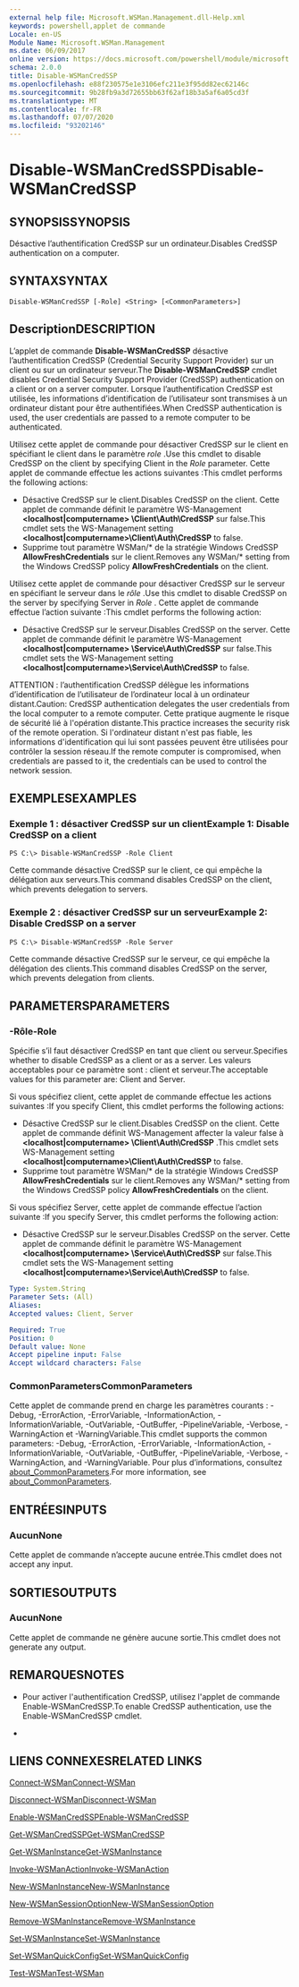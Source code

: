 ```yaml
---
external help file: Microsoft.WSMan.Management.dll-Help.xml
keywords: powershell,applet de commande
Locale: en-US
Module Name: Microsoft.WSMan.Management
ms.date: 06/09/2017
online version: https://docs.microsoft.com/powershell/module/microsoft.wsman.management/disable-wsmancredssp?view=powershell-7.1&WT.mc_id=ps-gethelp
schema: 2.0.0
title: Disable-WSManCredSSP
ms.openlocfilehash: e88f230575e1e3106efc211e3f95dd82ec62146c
ms.sourcegitcommit: 9b28fb9a3d72655bb63f62af18b3a5af6a05cd3f
ms.translationtype: MT
ms.contentlocale: fr-FR
ms.lasthandoff: 07/07/2020
ms.locfileid: "93202146"
---
```

# <span data-ttu-id="1386e-103">Disable-WSManCredSSP</span><span class="sxs-lookup"><span data-stu-id="1386e-103">Disable-WSManCredSSP</span></span>

## <span data-ttu-id="1386e-104">SYNOPSIS</span><span class="sxs-lookup"><span data-stu-id="1386e-104">SYNOPSIS</span></span>
<span data-ttu-id="1386e-105">Désactive l’authentification CredSSP sur un ordinateur.</span><span class="sxs-lookup"><span data-stu-id="1386e-105">Disables CredSSP authentication on a computer.</span></span>

## <span data-ttu-id="1386e-106">SYNTAX</span><span class="sxs-lookup"><span data-stu-id="1386e-106">SYNTAX</span></span>

```
Disable-WSManCredSSP [-Role] <String> [<CommonParameters>]
```

## <span data-ttu-id="1386e-107">Description</span><span class="sxs-lookup"><span data-stu-id="1386e-107">DESCRIPTION</span></span>
<span data-ttu-id="1386e-108">L’applet de commande **Disable-WSManCredSSP** désactive l’authentification CredSSP (Credential Security Support Provider) sur un client ou sur un ordinateur serveur.</span><span class="sxs-lookup"><span data-stu-id="1386e-108">The **Disable-WSManCredSSP** cmdlet disables Credential Security Support Provider (CredSSP) authentication on a client or on a server computer.</span></span>
<span data-ttu-id="1386e-109">Lorsque l’authentification CredSSP est utilisée, les informations d’identification de l’utilisateur sont transmises à un ordinateur distant pour être authentifiées.</span><span class="sxs-lookup"><span data-stu-id="1386e-109">When CredSSP authentication is used, the user credentials are passed to a remote computer to be authenticated.</span></span>

<span data-ttu-id="1386e-110">Utilisez cette applet de commande pour désactiver CredSSP sur le client en spécifiant le client dans le paramètre *role* .</span><span class="sxs-lookup"><span data-stu-id="1386e-110">Use this cmdlet to disable CredSSP on the client by specifying Client in the *Role* parameter.</span></span>
<span data-ttu-id="1386e-111">Cette applet de commande effectue les actions suivantes :</span><span class="sxs-lookup"><span data-stu-id="1386e-111">This cmdlet performs the following actions:</span></span>

- <span data-ttu-id="1386e-112">Désactive CredSSP sur le client.</span><span class="sxs-lookup"><span data-stu-id="1386e-112">Disables CredSSP on the client.</span></span> <span data-ttu-id="1386e-113">Cette applet de commande définit le paramètre WS-Management **\<localhost|computername\> \Client\Auth\CredSSP** sur false.</span><span class="sxs-lookup"><span data-stu-id="1386e-113">This cmdlet sets the WS-Management setting **\<localhost|computername\>\Client\Auth\CredSSP** to false.</span></span>
- <span data-ttu-id="1386e-114">Supprime tout paramètre WSMan/\* de la stratégie Windows CredSSP **AllowFreshCredentials** sur le client.</span><span class="sxs-lookup"><span data-stu-id="1386e-114">Removes any WSMan/\* setting from the Windows CredSSP policy **AllowFreshCredentials** on the client.</span></span>

<span data-ttu-id="1386e-115">Utilisez cette applet de commande pour désactiver CredSSP sur le serveur en spécifiant le serveur dans le *rôle* .</span><span class="sxs-lookup"><span data-stu-id="1386e-115">Use this cmdlet to disable CredSSP on the server by specifying Server in *Role* .</span></span>
<span data-ttu-id="1386e-116">Cette applet de commande effectue l’action suivante :</span><span class="sxs-lookup"><span data-stu-id="1386e-116">This cmdlet performs the following action:</span></span>

- <span data-ttu-id="1386e-117">Désactive CredSSP sur le serveur.</span><span class="sxs-lookup"><span data-stu-id="1386e-117">Disables CredSSP on the server.</span></span> <span data-ttu-id="1386e-118">Cette applet de commande définit le paramètre WS-Management **\<localhost|computername\> \Service\Auth\CredSSP** sur false.</span><span class="sxs-lookup"><span data-stu-id="1386e-118">This cmdlet sets the WS-Management setting **\<localhost|computername\>\Service\Auth\CredSSP** to false.</span></span>

<span data-ttu-id="1386e-119">ATTENTION : l’authentification CredSSP délègue les informations d’identification de l’utilisateur de l’ordinateur local à un ordinateur distant.</span><span class="sxs-lookup"><span data-stu-id="1386e-119">Caution: CredSSP authentication delegates the user credentials from the local computer to a remote computer.</span></span>
<span data-ttu-id="1386e-120">Cette pratique augmente le risque de sécurité lié à l'opération distante.</span><span class="sxs-lookup"><span data-stu-id="1386e-120">This practice increases the security risk of the remote operation.</span></span>
<span data-ttu-id="1386e-121">Si l'ordinateur distant n'est pas fiable, les informations d'identification qui lui sont passées peuvent être utilisées pour contrôler la session réseau.</span><span class="sxs-lookup"><span data-stu-id="1386e-121">If the remote computer is compromised, when credentials are passed to it, the credentials can be used to control the network session.</span></span>

## <span data-ttu-id="1386e-122">EXEMPLES</span><span class="sxs-lookup"><span data-stu-id="1386e-122">EXAMPLES</span></span>

### <span data-ttu-id="1386e-123">Exemple 1 : désactiver CredSSP sur un client</span><span class="sxs-lookup"><span data-stu-id="1386e-123">Example 1: Disable CredSSP on a client</span></span>

```
PS C:\> Disable-WSManCredSSP -Role Client
```

<span data-ttu-id="1386e-124">Cette commande désactive CredSSP sur le client, ce qui empêche la délégation aux serveurs.</span><span class="sxs-lookup"><span data-stu-id="1386e-124">This command disables CredSSP on the client, which prevents delegation to servers.</span></span>

### <span data-ttu-id="1386e-125">Exemple 2 : désactiver CredSSP sur un serveur</span><span class="sxs-lookup"><span data-stu-id="1386e-125">Example 2: Disable CredSSP on a server</span></span>

```
PS C:\> Disable-WSManCredSSP -Role Server
```

<span data-ttu-id="1386e-126">Cette commande désactive CredSSP sur le serveur, ce qui empêche la délégation des clients.</span><span class="sxs-lookup"><span data-stu-id="1386e-126">This command disables CredSSP on the server, which prevents delegation from clients.</span></span>

## <span data-ttu-id="1386e-127">PARAMETERS</span><span class="sxs-lookup"><span data-stu-id="1386e-127">PARAMETERS</span></span>

### <span data-ttu-id="1386e-128">-Rôle</span><span class="sxs-lookup"><span data-stu-id="1386e-128">-Role</span></span>
<span data-ttu-id="1386e-129">Spécifie s’il faut désactiver CredSSP en tant que client ou serveur.</span><span class="sxs-lookup"><span data-stu-id="1386e-129">Specifies whether to disable CredSSP as a client or as a server.</span></span>
<span data-ttu-id="1386e-130">Les valeurs acceptables pour ce paramètre sont : client et serveur.</span><span class="sxs-lookup"><span data-stu-id="1386e-130">The acceptable values for this parameter are: Client and Server.</span></span>

<span data-ttu-id="1386e-131">Si vous spécifiez client, cette applet de commande effectue les actions suivantes :</span><span class="sxs-lookup"><span data-stu-id="1386e-131">If you specify Client, this cmdlet performs the following actions:</span></span>

- <span data-ttu-id="1386e-132">Désactive CredSSP sur le client.</span><span class="sxs-lookup"><span data-stu-id="1386e-132">Disables CredSSP on the client.</span></span> <span data-ttu-id="1386e-133">Cette applet de commande définit WS-Management affecter la valeur false à **\<localhost|computername\> \Client\Auth\CredSSP** .</span><span class="sxs-lookup"><span data-stu-id="1386e-133">This cmdlet sets WS-Management setting **\<localhost|computername\>\Client\Auth\CredSSP** to false.</span></span>
- <span data-ttu-id="1386e-134">Supprime tout paramètre WSMan/\* de la stratégie Windows CredSSP **AllowFreshCredentials** sur le client.</span><span class="sxs-lookup"><span data-stu-id="1386e-134">Removes any WSMan/\* setting from the Windows CredSSP policy **AllowFreshCredentials** on the client.</span></span>

<span data-ttu-id="1386e-135">Si vous spécifiez Server, cette applet de commande effectue l’action suivante :</span><span class="sxs-lookup"><span data-stu-id="1386e-135">If you specify Server, this cmdlet performs the following action:</span></span>

- <span data-ttu-id="1386e-136">Désactive CredSSP sur le serveur.</span><span class="sxs-lookup"><span data-stu-id="1386e-136">Disables CredSSP on the server.</span></span> <span data-ttu-id="1386e-137">Cette applet de commande définit le paramètre WS-Management **\<localhost|computername\> \Service\Auth\CredSSP** sur false.</span><span class="sxs-lookup"><span data-stu-id="1386e-137">This cmdlet sets the WS-Management setting **\<localhost|computername\>\Service\Auth\CredSSP** to false.</span></span>

```yaml
Type: System.String
Parameter Sets: (All)
Aliases:
Accepted values: Client, Server

Required: True
Position: 0
Default value: None
Accept pipeline input: False
Accept wildcard characters: False
```

### <span data-ttu-id="1386e-138">CommonParameters</span><span class="sxs-lookup"><span data-stu-id="1386e-138">CommonParameters</span></span>
<span data-ttu-id="1386e-139">Cette applet de commande prend en charge les paramètres courants : -Debug, -ErrorAction, -ErrorVariable, -InformationAction, -InformationVariable, -OutVariable, -OutBuffer, -PipelineVariable, -Verbose, -WarningAction et -WarningVariable.</span><span class="sxs-lookup"><span data-stu-id="1386e-139">This cmdlet supports the common parameters: -Debug, -ErrorAction, -ErrorVariable, -InformationAction, -InformationVariable, -OutVariable, -OutBuffer, -PipelineVariable, -Verbose, -WarningAction, and -WarningVariable.</span></span> <span data-ttu-id="1386e-140">Pour plus d’informations, consultez [about_CommonParameters](https://go.microsoft.com/fwlink/?LinkID=113216).</span><span class="sxs-lookup"><span data-stu-id="1386e-140">For more information, see [about_CommonParameters](https://go.microsoft.com/fwlink/?LinkID=113216).</span></span>

## <span data-ttu-id="1386e-141">ENTRÉES</span><span class="sxs-lookup"><span data-stu-id="1386e-141">INPUTS</span></span>

### <span data-ttu-id="1386e-142">Aucun</span><span class="sxs-lookup"><span data-stu-id="1386e-142">None</span></span>
<span data-ttu-id="1386e-143">Cette applet de commande n’accepte aucune entrée.</span><span class="sxs-lookup"><span data-stu-id="1386e-143">This cmdlet does not accept any input.</span></span>

## <span data-ttu-id="1386e-144">SORTIES</span><span class="sxs-lookup"><span data-stu-id="1386e-144">OUTPUTS</span></span>

### <span data-ttu-id="1386e-145">Aucun</span><span class="sxs-lookup"><span data-stu-id="1386e-145">None</span></span>
<span data-ttu-id="1386e-146">Cette applet de commande ne génère aucune sortie.</span><span class="sxs-lookup"><span data-stu-id="1386e-146">This cmdlet does not generate any output.</span></span>

## <span data-ttu-id="1386e-147">REMARQUES</span><span class="sxs-lookup"><span data-stu-id="1386e-147">NOTES</span></span>

* <span data-ttu-id="1386e-148">Pour activer l'authentification CredSSP, utilisez l'applet de commande Enable-WSManCredSSP.</span><span class="sxs-lookup"><span data-stu-id="1386e-148">To enable CredSSP authentication, use the Enable-WSManCredSSP cmdlet.</span></span>

*

## <span data-ttu-id="1386e-149">LIENS CONNEXES</span><span class="sxs-lookup"><span data-stu-id="1386e-149">RELATED LINKS</span></span>

[<span data-ttu-id="1386e-150">Connect-WSMan</span><span class="sxs-lookup"><span data-stu-id="1386e-150">Connect-WSMan</span></span>](Connect-WSMan.md)

[<span data-ttu-id="1386e-151">Disconnect-WSMan</span><span class="sxs-lookup"><span data-stu-id="1386e-151">Disconnect-WSMan</span></span>](Disconnect-WSMan.md)

[<span data-ttu-id="1386e-152">Enable-WSManCredSSP</span><span class="sxs-lookup"><span data-stu-id="1386e-152">Enable-WSManCredSSP</span></span>](Enable-WSManCredSSP.md)

[<span data-ttu-id="1386e-153">Get-WSManCredSSP</span><span class="sxs-lookup"><span data-stu-id="1386e-153">Get-WSManCredSSP</span></span>](Get-WSManCredSSP.md)

[<span data-ttu-id="1386e-154">Get-WSManInstance</span><span class="sxs-lookup"><span data-stu-id="1386e-154">Get-WSManInstance</span></span>](Get-WSManInstance.md)

[<span data-ttu-id="1386e-155">Invoke-WSManAction</span><span class="sxs-lookup"><span data-stu-id="1386e-155">Invoke-WSManAction</span></span>](Invoke-WSManAction.md)

[<span data-ttu-id="1386e-156">New-WSManInstance</span><span class="sxs-lookup"><span data-stu-id="1386e-156">New-WSManInstance</span></span>](New-WSManInstance.md)

[<span data-ttu-id="1386e-157">New-WSManSessionOption</span><span class="sxs-lookup"><span data-stu-id="1386e-157">New-WSManSessionOption</span></span>](New-WSManSessionOption.md)

[<span data-ttu-id="1386e-158">Remove-WSManInstance</span><span class="sxs-lookup"><span data-stu-id="1386e-158">Remove-WSManInstance</span></span>](Remove-WSManInstance.md)

[<span data-ttu-id="1386e-159">Set-WSManInstance</span><span class="sxs-lookup"><span data-stu-id="1386e-159">Set-WSManInstance</span></span>](Set-WSManInstance.md)

[<span data-ttu-id="1386e-160">Set-WSManQuickConfig</span><span class="sxs-lookup"><span data-stu-id="1386e-160">Set-WSManQuickConfig</span></span>](Set-WSManQuickConfig.md)

[<span data-ttu-id="1386e-161">Test-WSMan</span><span class="sxs-lookup"><span data-stu-id="1386e-161">Test-WSMan</span></span>](Test-WSMan.md)

